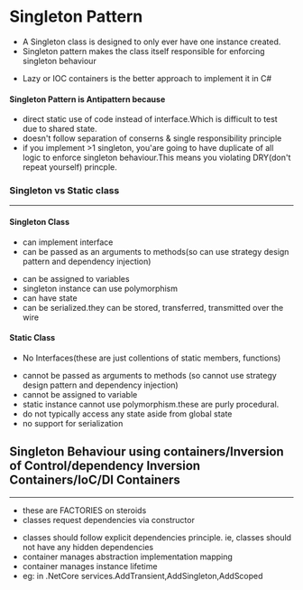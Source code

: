 ﻿# Singleton Pattern

- A Singleton class is designed to only ever have one instance created.
- Singleton pattern makes the class itself responsible for enforcing singleton behaviour

* Lazy<T> or IOC containers is the better approach to implement it in C#

#### Singleton Pattern is Antipattern because

- direct static use of code instead of interface.Which is difficult to test due to shared state.
- doesn't follow separation of conserns & single responsibility principle
- if you implement >1 singleton, you'are going to have duplicate of all logic to enforce singleton behaviour.This means you violating DRY(don't repeat yourself) princple.

### Singleton vs Static class

---

#### Singleton Class

- can implement interface
- can be passed as an arguments to methods(so can use strategy design pattern and dependency injection)

* can be assigned to variables
* singleton instance can use polymorphism
* can have state
* can be serialized.they can be stored, transferred, transmitted over the wire

#### Static Class

- No Interfaces(these are just collentions of static members, functions)

* cannot be passed as arguments to methods (so cannot use strategy design pattern and dependency injection)
* cannot be assigned to variable
* static instance cannot use polymorphism.these are purly procedural.
* do not typically access any state aside from global state
* no support for serialization

## Singleton Behaviour using containers/Inversion of Control/dependency Inversion Containers/IoC/DI Containers

---

- these are FACTORIES on steroids
- classes request dependencies via constructor

* classes should follow explicit dependencies principle. ie, classes should not have any hidden dependencies
* container manages abstraction implementation mapping
* container manages instance lifetime
* eg: in .NetCore services.AddTransient,AddSingleton,AddScoped
